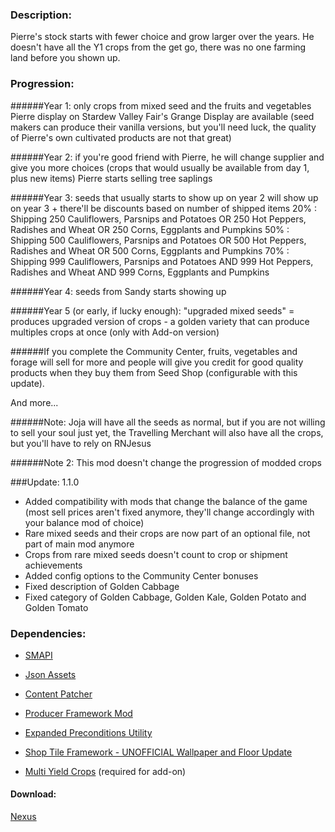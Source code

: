 ### Description:
Pierre's stock starts with fewer choice and grow larger over the years. He doesn't have all the Y1 crops from the get go, there was no one farming land before you shown up.

### Progression:
######Year 1: only crops from mixed seed and the fruits and vegetables Pierre display on Stardew Valley Fair's Grange Display are available (seed makers can produce their vanilla versions, but you'll need luck, the quality of Pierre's own cultivated products are not that great)

######Year 2: if you're good friend with Pierre, he will change supplier and give you more choices (crops that would usually be available from day 1, plus new items)
Pierre starts selling tree saplings

######Year 3: seeds that usually starts to show up on year 2 will show up on year 3 + there'll be discounts based on number of shipped items
20% : Shipping 250 Cauliflowers, Parsnips and Potatoes OR 250 Hot Peppers, Radishes and Wheat OR 250 Corns, Eggplants and Pumpkins
50% : Shipping 500 Cauliflowers, Parsnips and Potatoes OR 500 Hot Peppers, Radishes and Wheat OR 500 Corns, Eggplants and Pumpkins
70% : Shipping 999 Cauliflowers, Parsnips and Potatoes AND 999 Hot Peppers, Radishes and Wheat AND 999 Corns, Eggplants and Pumpkins

######Year 4: seeds from Sandy starts showing up

######Year 5 (or early, if lucky enough): "upgraded mixed seeds" = produces upgraded version of crops - a golden variety that can produce multiples crops at once (only with Add-on version)

######If you complete the Community Center, fruits, vegetables and forage will sell for more and people will give you credit for good quality products when they buy them from Seed Shop (configurable with this update).

And more...

######Note: Joja will have all the seeds as normal, but if you are not willing to sell your soul just yet, the Travelling Merchant will also have all the crops, but you'll have to rely on RNJesus

######Note 2: This mod doesn't change the progression of modded crops

###Update: 1.1.0
- Added compatibility with mods that change the balance of the game (most sell prices aren't fixed anymore, they'll change accordingly with your balance mod of choice)
- Rare mixed seeds and their crops are now part of an optional file, not part of main mod anymore
- Crops from rare mixed seeds doesn't count to crop or shipment achievements 
- Added config options to the Community Center bonuses
- Fixed description of Golden Cabbage
- Fixed category of Golden Cabbage, Golden Kale, Golden Potato and Golden Tomato

### Dependencies:
- [SMAPI](https://www.nexusmods.com/stardewvalley/mods/2400)
- [Json Assets](https://www.nexusmods.com/stardewvalley/mods/1720)
- [Content Patcher](https://www.nexusmods.com/stardewvalley/mods/1915)
- [Producer Framework Mod](https://www.nexusmods.com/stardewvalley/mods/4970)
- [Expanded Preconditions Utility](https://www.nexusmods.com/stardewvalley/mods/6529)
- [Shop Tile Framework - UNOFFICIAL Wallpaper and Floor Update](https://www.nexusmods.com/stardewvalley/mods/9128)

- [Multi Yield Crops](https://www.nexusmods.com/stardewvalley/mods/6069) (required for add-on)

#### Download:
[Nexus](https://www.nexusmods.com/stardewvalley/mods/10753)
